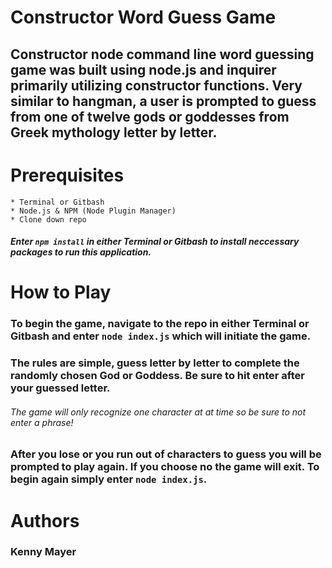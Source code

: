 # Constructor Word Guess Game

## Constructor node command line word guessing game was built using node.js and inquirer primarily utilizing constructor functions. Very similar to hangman, a user is prompted to guess from one of twelve gods or goddesses from Greek mythology letter by letter. 

# Prerequisites

    * Terminal or Gitbash
    * Node.js & NPM (Node Plugin Manager)
    * Clone down repo

##### Enter `npm install` in either Terminal or Gitbash to install neccessary packages to run this application.

# How to Play

### To begin the game, navigate to the repo in either Terminal or Gitbash and enter `node index.js` which will initiate the game.
### The rules are simple, guess letter by letter to complete the randomly chosen God or Goddess. Be sure to hit enter after your guessed letter. 
###### The game will only recognize one character at at time so be sure to not enter a phrase!

### After you lose or you run out of characters to guess you will be prompted to play again. If you choose no the game will exit. To begin again simply enter `node index.js`.

# Authors

### Kenny Mayer
